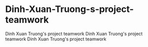 # Dinh-Xuan-Truong-s-project-teamwork
Dinh Xuan Truong's project teamwork Dinh Xuan Truong's project teamwork Dinh Xuan Truong's project teamwork
